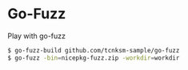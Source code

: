 # Go-Fuzz

Play with go-fuzz

```bash
$ go-fuzz-build github.com/tcnksm-sample/go-fuzz
$ go-fuzz -bin=nicepkg-fuzz.zip -workdir=workdir
```
